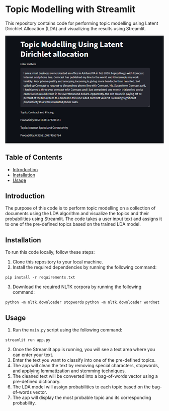 # Topic Modelling with Streamlit

This repository contains code for performing topic modelling using Latent Dirichlet Allocation (LDA) and visualizing the results using Streamlit.

![alt text](https://github.com/TejasDeepLearning/LDA-Topic-Modelling/blob/main/LDA.png) 

## Table of Contents
- [Introduction](#introduction)
- [Installation](#installation)
- [Usage](#usage)

## Introduction
The purpose of this code is to perform topic modelling on a collection of documents using the LDA algorithm and visualize the topics and their probabilities using Streamlit. The code takes a user input text and assigns it to one of the pre-defined topics based on the trained LDA model.

## Installation
To run this code locally, follow these steps:
1. Clone this repository to your local machine.
2. Install the required dependencies by running the following command:

`pip install -r requirements.txt`

3. Download the required NLTK corpora by running the following command:

`python -m nltk.downloader stopwords`
`python -m nltk.downloader wordnet`


## Usage
1. Run the `main.py` script using the following command:

`streamlit run app.py`

2. Once the Streamlit app is running, you will see a text area where you can enter your text.
3. Enter the text you want to classify into one of the pre-defined topics.
4. The app will clean the text by removing special characters, stopwords, and applying lemmatization and stemming techniques.
5. The cleaned text will be converted into a bag-of-words vector using a pre-defined dictionary.
6. The LDA model will assign probabilities to each topic based on the bag-of-words vector.
7. The app will display the most probable topic and its corresponding probability.

